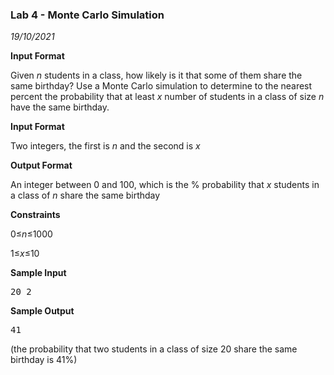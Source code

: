 <h3>Lab 4 - Monte Carlo Simulation</h3>
<em>19/10/2021</em>

<p><strong>Input Format</strong></p>
<p>Given <em>n </em>students in a class, how likely is it that some of them share the same birthday? Use a Monte Carlo simulation to determine to the nearest percent the probability that at least <em>x </em>number of students in a class of size <em>n </em>have the same birthday.</p>

<p> </p>

<p><strong>Input Format</strong></p>

<p>Two integers, the first is <em>n </em>and the second is <em>x</em></p>

<p> </p>

<p><strong>Output Format</strong></p>

<p>An integer between 0 and 100, which is the % probability that <em>x </em>students in a class of <em>n </em>share the same birthday</p>

<p> </p>

<p><strong>Constraints</strong></p>

<p>0≤<em>n</em>≤1000</p>

<p>1≤<em>x</em>≤10</p>

<p> </p>

<p><strong>Sample Input</strong></p>

<pre>20 2</pre>

<p> </p>

<p><strong>Sample Output</strong></p>

<pre>41</pre>    (the probability that two students in a class of size 20 share the same birthday is 41%)

